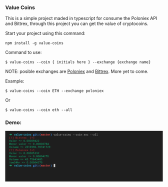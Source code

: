 ### Value Coins

This is a simple project maded in typescript for consume the Poloniex API and Bittrex,
through this project you can get the value of cryptocoins.

Start your project using this command:
```
npm install -g value-coins
```

Command to use:
```
$ value-coins --coin { initials here } --exchange {exchange name}
```

NOTE: posible exchanges are [Poloniex](https://poloniex.com/exchange) and [Bittrex](https://bittrex.com/Home/Markets). More yet to come.

Example:
```
$ value-coins --coin ETH --exchange poloniex
```
Or
```
$ value-coins --coin eth --all 
```

### Demo:
![demo](demo.png)

